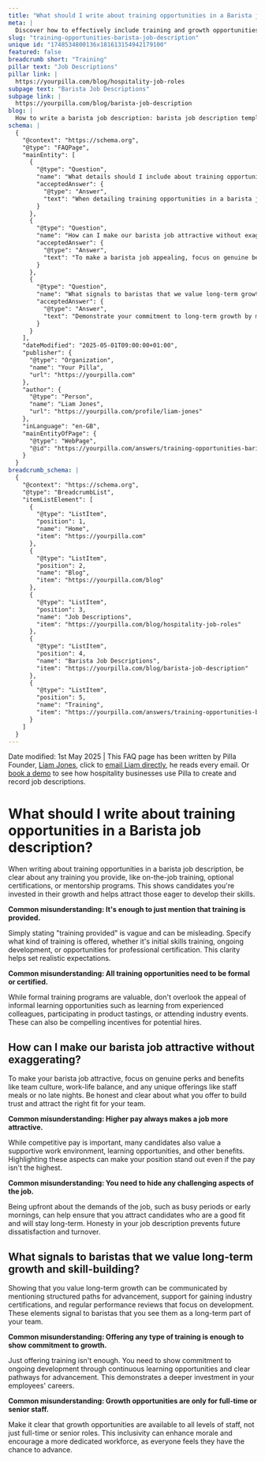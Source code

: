```yaml
---
title: "What should I write about training opportunities in a Barista job description?"
meta: |
  Discover how to effectively include training and growth opportunities in a barista job description to attract and retain skilled candidates.
slug: "training-opportunities-barista-job-description"
unique id: "1748534800136x181613154942179100"
featured: false
breadcrumb short: "Training"
pillar text: "Job Descriptions"
pillar link: |
  https://yourpilla.com/blog/hospitality-job-roles
subpage text: "Barista Job Descriptions"
subpage link: |
  https://yourpilla.com/blog/barista-job-description
blog: |
  How to write a barista job description: barista job description template included.
schema: |
  {
    "@context": "https://schema.org",
    "@type": "FAQPage",
    "mainEntity": [
      {
        "@type": "Question",
        "name": "What details should I include about training opportunities in a Barista job description?",
        "acceptedAnswer": {
          "@type": "Answer",
          "text": "When detailing training opportunities in a barista job description, specify any provided training such as on-the-job learning, optional certifications, or mentorship programs. Clearly outline the kind of training offered, whether it includes initial skills training, ongoing development, or opportunities for professional certification, to clearly set expectations and show commitment to the growth of potential employees."
        }
      },
      {
        "@type": "Question",
        "name": "How can I make our barista job attractive without exaggerating?",
        "acceptedAnswer": {
          "@type": "Answer",
          "text": "To make a barista job appealing, focus on genuine benefits such as positive team culture, work-life balance, and unique offerings like staff meals or structured working hours. Clearly articulate these perks and maintain honesty about the demands of the job, such as busy periods or early start times, to attract suitable candidates who are likely to stay with your team long term."
        }
      },
      {
        "@type": "Question",
        "name": "What signals to baristas that we value long-term growth and skill-building?",
        "acceptedAnswer": {
          "@type": "Answer",
          "text": "Demonstrate your commitment to long-term growth by mentioning structured paths for advancement, support for gaining industry certifications, and performance reviews focused on development. Highlight that growth opportunities are available for all staff levels, reinforcing the promise of ongoing development and career progression."
        }
      }
    ],
    "dateModified": "2025-05-01T09:00:00+01:00",
    "publisher": {
      "@type": "Organization",
      "name": "Your Pilla",
      "url": "https://yourpilla.com"
    },
    "author": {
      "@type": "Person",
      "name": "Liam Jones",
      "url": "https://yourpilla.com/profile/liam-jones"
    },
    "inLanguage": "en-GB",
    "mainEntityOfPage": {
      "@type": "WebPage",
      "@id": "https://yourpilla.com/answers/training-opportunities-barista-job-description"
    }
  }
breadcrumb_schema: |
  {
    "@context": "https://schema.org",
    "@type": "BreadcrumbList",
    "itemListElement": [
      {
        "@type": "ListItem",
        "position": 1,
        "name": "Home",
        "item": "https://yourpilla.com"
      },
      {
        "@type": "ListItem",
        "position": 2,
        "name": "Blog",
        "item": "https://yourpilla.com/blog"
      },
      {
        "@type": "ListItem",
        "position": 3,
        "name": "Job Descriptions",
        "item": "https://yourpilla.com/blog/hospitality-job-roles"
      },
      {
        "@type": "ListItem",
        "position": 4,
        "name": "Barista Job Descriptions",
        "item": "https://yourpilla.com/blog/barista-job-description"
      },
      {
        "@type": "ListItem",
        "position": 5,
        "name": "Training",
        "item": "https://yourpilla.com/answers/training-opportunities-barista-job-description"
      }
    ]
  }
---
```


Date modified: 1st May 2025 | This FAQ page has been written by Pilla Founder, [Liam Jones](https://yourpilla.com/profile/liam-jones), click to [email Liam directly](https://mailto:liam@yourpilla.com), he reads every email. Or [book a demo](https://calendly.com/pilla/demo) to see how hospitality businesses use Pilla to create and record job descriptions.

# What should I write about training opportunities in a Barista job description?

When writing about training opportunities in a barista job description, be clear about any training you provide, like on-the-job training, optional certifications, or mentorship programs. This shows candidates you're invested in their growth and helps attract those eager to develop their skills.

**Common misunderstanding: It's enough to just mention that training is provided.**

Simply stating "training provided" is vague and can be misleading. Specify what kind of training is offered, whether it's initial skills training, ongoing development, or opportunities for professional certification. This clarity helps set realistic expectations.

**Common misunderstanding: All training opportunities need to be formal or certified.**

While formal training programs are valuable, don't overlook the appeal of informal learning opportunities such as learning from experienced colleagues, participating in product tastings, or attending industry events. These can also be compelling incentives for potential hires.

## How can I make our barista job attractive without exaggerating?

To make your barista job attractive, focus on genuine perks and benefits like team culture, work-life balance, and any unique offerings like staff meals or no late nights. Be honest and clear about what you offer to build trust and attract the right fit for your team.

**Common misunderstanding: Higher pay always makes a job more attractive.**

While competitive pay is important, many candidates also value a supportive work environment, learning opportunities, and other benefits. Highlighting these aspects can make your position stand out even if the pay isn't the highest.

**Common misunderstanding: You need to hide any challenging aspects of the job.**

Being upfront about the demands of the job, such as busy periods or early mornings, can help ensure that you attract candidates who are a good fit and will stay long-term. Honesty in your job description prevents future dissatisfaction and turnover.

## What signals to baristas that we value long-term growth and skill-building?

Showing that you value long-term growth can be communicated by mentioning structured paths for advancement, support for gaining industry certifications, and regular performance reviews that focus on development. These elements signal to baristas that you see them as a long-term part of your team.

**Common misunderstanding: Offering any type of training is enough to show commitment to growth.**

Just offering training isn't enough. You need to show commitment to ongoing development through continuous learning opportunities and clear pathways for advancement. This demonstrates a deeper investment in your employees' careers.

**Common misunderstanding: Growth opportunities are only for full-time or senior staff.**

Make it clear that growth opportunities are available to all levels of staff, not just full-time or senior roles. This inclusivity can enhance morale and encourage a more dedicated workforce, as everyone feels they have the chance to advance.